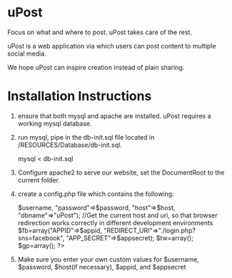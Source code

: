 uPost
=====

Focus on what and where to post. uPost takes care of the rest.

uPost is a web application via which users can post content to multiple social media.

We hope uPost can inspire creation instead of plain sharing.

Installation Instructions
=========================

1. ensure that both mysql and apache are installed. uPost requires a working mysql database.

2. run mysql, pipe in the db-init.sql file located in /RESOURCES/Database/db-init.sql.

	mysql < db-init.sql

3. Configure apache2 to serve our website, set the DocumentRoot to the current folder.

4. create a config.php file which contains the following:

	<?php

	//Store mysql information
	$username = "phpuser1";
	$password = "phppass";
	$host = "localhost";
	//store facebook api information
	$appid = "290187461143677";
	$appsecret = "7da03a3fb3b68b3bb8bbb8e593754f40";

	$database=array("username" => $username, "password"=>$password, "host"=>$host, "dbname"=>"uPost");

	//Get the current host and uri, so that browser redirection works correctly in different development environments

	$fb=array("APPID"=>$appid, "REDIRECT_URI"=>"./login.php?sns=facebook", "APP_SECRET"=>$appsecret);
	$tw=array();
	$gp=array();

	?>

5. Make sure you enter your own custom values for $username, $password, $host(if necessary), $appid, and $appsecret